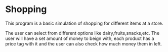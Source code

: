 # Shopping 
This program is a basic simulation of shopping for different items at a store.



The user can select from different options like dairy,fruits,snacks,etc.
The user will have a set amount of money to beign with, each product has a price tag with it and the user can also check how much money them in left.
